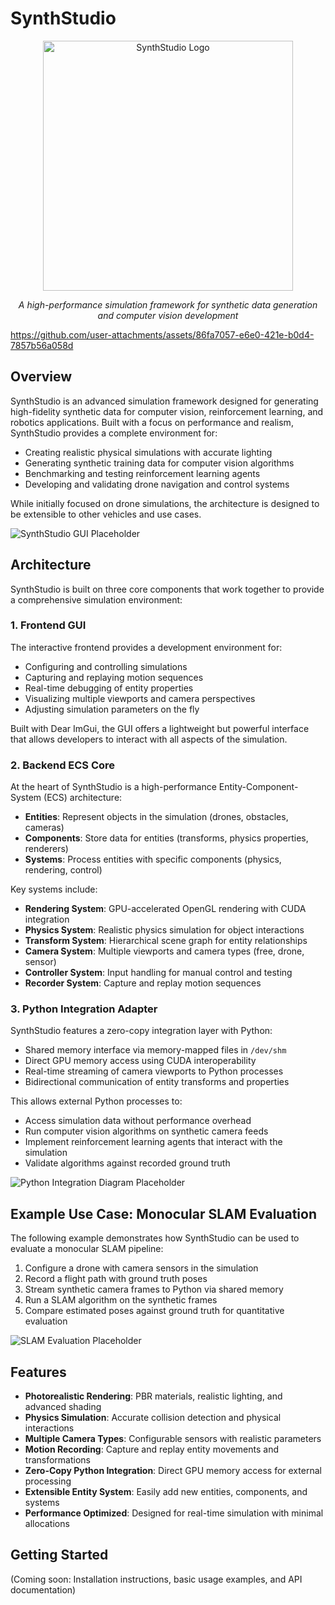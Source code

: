 # SynthStudio

<div align="center">
  <img src="docs/images/synthstudio_logo_placeholder.png" alt="SynthStudio Logo" width="400"/>
  <p><em>A high-performance simulation framework for synthetic data generation and computer vision development</em></p>
</div>

https://github.com/user-attachments/assets/86fa7057-e6e0-421e-b0d4-7857b56a058d

## Overview

SynthStudio is an advanced simulation framework designed for generating high-fidelity synthetic data for computer vision, reinforcement learning, and robotics applications. Built with a focus on performance and realism, SynthStudio provides a complete environment for:

- Creating realistic physical simulations with accurate lighting
- Generating synthetic training data for computer vision algorithms
- Benchmarking and testing reinforcement learning agents
- Developing and validating drone navigation and control systems

While initially focused on drone simulations, the architecture is designed to be extensible to other vehicles and use cases.

![SynthStudio GUI Placeholder](docs/images/synthstudio_gui_placeholder.png)

## Architecture

SynthStudio is built on three core components that work together to provide a comprehensive simulation environment:

### 1. Frontend GUI

The interactive frontend provides a development environment for:

- Configuring and controlling simulations
- Capturing and replaying motion sequences
- Real-time debugging of entity properties
- Visualizing multiple viewports and camera perspectives
- Adjusting simulation parameters on the fly

Built with Dear ImGui, the GUI offers a lightweight but powerful interface that allows developers to interact with all aspects of the simulation.

### 2. Backend ECS Core

At the heart of SynthStudio is a high-performance Entity-Component-System (ECS) architecture:

- **Entities**: Represent objects in the simulation (drones, obstacles, cameras)
- **Components**: Store data for entities (transforms, physics properties, renderers)
- **Systems**: Process entities with specific components (physics, rendering, control)

Key systems include:

- **Rendering System**: GPU-accelerated OpenGL rendering with CUDA integration
- **Physics System**: Realistic physics simulation for object interactions
- **Transform System**: Hierarchical scene graph for entity relationships
- **Camera System**: Multiple viewports and camera types (free, drone, sensor)
- **Controller System**: Input handling for manual control and testing
- **Recorder System**: Capture and replay motion sequences

### 3. Python Integration Adapter

SynthStudio features a zero-copy integration layer with Python:

- Shared memory interface via memory-mapped files in `/dev/shm`
- Direct GPU memory access using CUDA interoperability
- Real-time streaming of camera viewports to Python processes
- Bidirectional communication of entity transforms and properties

This allows external Python processes to:
- Access simulation data without performance overhead
- Run computer vision algorithms on synthetic camera feeds
- Implement reinforcement learning agents that interact with the simulation
- Validate algorithms against recorded ground truth

![Python Integration Diagram Placeholder](docs/images/python_integration_placeholder.png)

## Example Use Case: Monocular SLAM Evaluation

The following example demonstrates how SynthStudio can be used to evaluate a monocular SLAM pipeline:

1. Configure a drone with camera sensors in the simulation
2. Record a flight path with ground truth poses
3. Stream synthetic camera frames to Python via shared memory
4. Run a SLAM algorithm on the synthetic frames
5. Compare estimated poses against ground truth for quantitative evaluation

![SLAM Evaluation Placeholder](docs/images/slam_evaluation_placeholder.png)

## Features

- **Photorealistic Rendering**: PBR materials, realistic lighting, and advanced shading
- **Physics Simulation**: Accurate collision detection and physical interactions
- **Multiple Camera Types**: Configurable sensors with realistic parameters
- **Motion Recording**: Capture and replay entity movements and transformations
- **Zero-Copy Python Integration**: Direct GPU memory access for external processing
- **Extensible Entity System**: Easily add new entities, components, and systems
- **Performance Optimized**: Designed for real-time simulation with minimal allocations

## Getting Started

(Coming soon: Installation instructions, basic usage examples, and API documentation)
